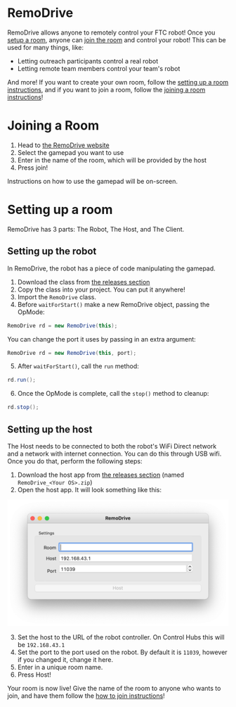 # RemoDrive
RemoDrive allows anyone to remotely control your FTC robot! Once you [setup a room](#setting-up-a-room), anyone can [join the room](#joining-a-room) and control your robot! This can be used for many things, like:
- Letting outreach participants control a real robot
- Letting remote team members control your team's robot

And more! If you want to create your own room, follow the [setting up a room instructions](#setting-up-a-room), and if you want to join a room, follow the [joining a room instructions](#joining-a-room)!

# Joining a Room
1. Head to [the RemoDrive website](https://ftc12611.tk)
2. Select the gamepad you want to use
3. Enter in the name of the room, which will be provided by the host
4. Press join!

Instructions on how to use the gamepad will be on-screen.

# Setting up a room
RemoDrive has 3 parts: The Robot, The Host, and The Client.

## Setting up the robot
In RemoDrive, the robot has a piece of code manipulating the gamepad. 
1. Download the class from [the releases section](https://github.com/TechNova-12611/RemoDrive/releases/)
2. Copy the class into your project. You can put it anywhere!
3. Import the `RemoDrive` class.
4. Before `waitForStart()` make a new RemoDrive object, passing the OpMode:
```java
RemoDrive rd = new RemoDrive(this);
```

You can change the port it uses by passing in an extra argument:
```java
RemoDrive rd = new RemoDrive(this, port);
```

5. After `waitForStart()`, call the `run` method:
```java
rd.run();
```
6. Once the OpMode is complete, call the `stop()` method to cleanup:
```java
rd.stop();
```

## Setting up the host
The Host needs to be connected to both the robot's WiFi Direct network and a network with internet connection. You can do this through USB wifi. Once you do that, perform the following steps:

1. Download the host app from [the releases section](https://github.com/TechNova-12611/RemoDrive/releases/) (named `RemoDrive_<Your OS>.zip`)
2. Open the host app. It will look something like this:

![Screenshot of Host App](/screenshots/host.png?raw=true)

3. Set the host to the URL of the robot controller. On Control Hubs this will be `192.168.43.1`
4. Set the port to the port used on the robot. By default it is `11039`, however if you changed it, change it here.
5. Enter in a unique room name.
6. Press Host!

Your room is now live! Give the name of the room to anyone who wants to join, and have them follow the [how to join instructions](#joining-a-room)!